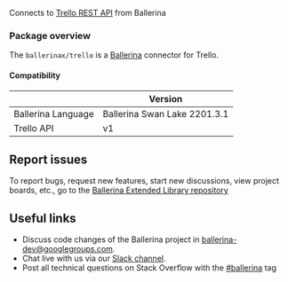 Connects to [Trello REST API](https://developer.atlassian.com/cloud/trello/guides/rest-api/api-introduction/) from Ballerina

### Package overview
The `ballerinax/trello` is a [Ballerina](https://ballerina.io/) connector for Trello.
#### Compatibility
|                       | Version                   |
|-----------------------|---------------------------|
| Ballerina Language    | Ballerina Swan Lake 2201.3.1|
| Trello API            | v1                        |

## Report issues
To report bugs, request new features, start new discussions, view project boards, etc., go to the [Ballerina Extended Library repository](https://github.com/ballerina-platform/ballerina-extended-library)

## Useful links
- Discuss code changes of the Ballerina project in [ballerina-dev@googlegroups.com](mailto:ballerina-dev@googlegroups.com).
- Chat live with us via our [Slack channel](https://ballerina.io/community/slack/).
- Post all technical questions on Stack Overflow with the [#ballerina](https://stackoverflow.com/questions/tagged/ballerina) tag
